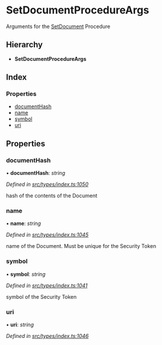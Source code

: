 # SetDocumentProcedureArgs

Arguments for the [SetDocument](../enums/_types_index_.proceduretype.md#setdocument) Procedure

## Hierarchy

* **SetDocumentProcedureArgs**

## Index

### Properties

* [documentHash](../interfaces/_types_index_.setdocumentprocedureargs.md#documenthash)
* [name](../interfaces/_types_index_.setdocumentprocedureargs.md#name)
* [symbol](../interfaces/_types_index_.setdocumentprocedureargs.md#symbol)
* [uri](../interfaces/_types_index_.setdocumentprocedureargs.md#uri)

## Properties

### documentHash

• **documentHash**: _string_

_Defined in_ [_src/types/index.ts:1050_](https://github.com/PolymathNetwork/polymath-sdk/blob/e8bbc1e/src/types/index.ts#L1050)

hash of the contents of the Document

### name

• **name**: _string_

_Defined in_ [_src/types/index.ts:1045_](https://github.com/PolymathNetwork/polymath-sdk/blob/e8bbc1e/src/types/index.ts#L1045)

name of the Document. Must be unique for the Security Token

### symbol

• **symbol**: _string_

_Defined in_ [_src/types/index.ts:1041_](https://github.com/PolymathNetwork/polymath-sdk/blob/e8bbc1e/src/types/index.ts#L1041)

symbol of the Security Token

### uri

• **uri**: _string_

_Defined in_ [_src/types/index.ts:1046_](https://github.com/PolymathNetwork/polymath-sdk/blob/e8bbc1e/src/types/index.ts#L1046)

